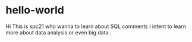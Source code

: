 # hello-world

Hi
This is spc21 who wanna to learn about SQL comments
I intent to learn more about data analysis or even big data .
